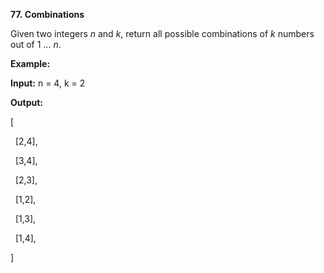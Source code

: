 **77. Combinations**

Given two integers _n_ and _k_, return all possible combinations of _k_ numbers out of 1 ... _n_.

**Example:**

**Input:** n = 4, k = 2

**Output:**

[

  [2,4],

  [3,4],

  [2,3],

  [1,2],

  [1,3],

  [1,4],

]
